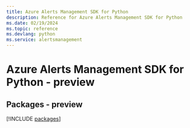```yaml
---
title: Azure Alerts Management SDK for Python
description: Reference for Azure Alerts Management SDK for Python
ms.date: 02/19/2024
ms.topic: reference
ms.devlang: python
ms.service: alertsmanagement
---
```

# Azure Alerts Management SDK for Python - preview
## Packages - preview
[!INCLUDE [packages](alerts-management-index.md)]